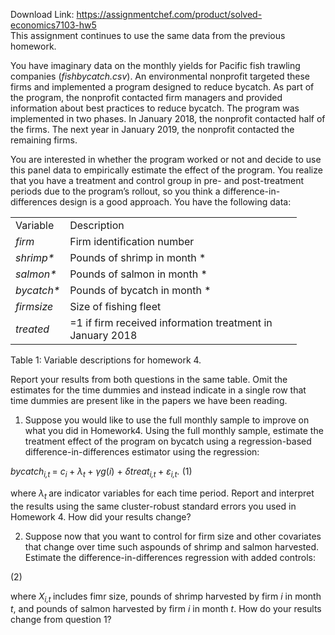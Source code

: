Download Link: https://assignmentchef.com/product/solved-economics7103-hw5
<br>
This assignment continues to use the same data from the previous homework.

You have imaginary data on the monthly yields for Pacific fish trawling companies (<em>fishbycatch.csv</em>). An environmental nonprofit targeted these firms and implemented a program designed to reduce bycatch. As part of the program, the nonprofit contacted firm managers and provided information about best practices to reduce bycatch. The program was implemented in two phases. In January 2018, the nonprofit contacted half of the firms. The next year in January 2019, the nonprofit contacted the remaining firms.

You are interested in whether the program worked or not and decide to use this panel data to empirically estimate the effect of the program. You realize that you have a treatment and control group in pre- and post-treatment periods due to the program’s rollout, so you think a difference-in-differences design is a good approach. You have the following data:

<table width="422">

 <tbody>

  <tr>

   <td width="67">Variable</td>

   <td width="355">Description</td>

  </tr>

  <tr>

   <td width="67"><em>firm</em></td>

   <td width="355">Firm identification number</td>

  </tr>

  <tr>

   <td width="67"><em>shrimp*</em></td>

   <td width="355">Pounds of shrimp in month *</td>

  </tr>

  <tr>

   <td width="67"><em>salmon*</em></td>

   <td width="355">Pounds of salmon in month *</td>

  </tr>

  <tr>

   <td width="67"><em>bycatch*</em></td>

   <td width="355">Pounds of bycatch in month *</td>

  </tr>

  <tr>

   <td width="67"><em>firmsize</em></td>

   <td width="355">Size of fishing fleet</td>

  </tr>

  <tr>

   <td width="67"><em>treated</em></td>

   <td width="355">=1 if firm received information treatment in January 2018</td>

  </tr>

 </tbody>

</table>

Table 1: Variable descriptions for homework 4.

Report your results from both questions in the same table. Omit the estimates for the time dummies and instead indicate in a single row that time dummies are present like in the papers we have been reading.

<ol>

 <li>Suppose you would like to use the full monthly sample to improve on what you did in Homework4. Using the full monthly sample, estimate the treatment effect of the program on bycatch using a regression-based difference-in-differences estimator using the regression:</li>

</ol>

<em>bycatch<sub>i,t </sub></em>= <em>c<sub>i </sub></em>+ <em>λ<sub>t </sub></em>+ <em>γg</em>(<em>i</em>) + <em>δtreat<sub>i,t </sub></em>+ <em>ε<sub>i,t</sub>.                                                         </em>(1)

where <em>λ<sub>t </sub></em>are indicator variables for each time period. Report and interpret the results using the same cluster-robust standard errors you used in Homework 4. How did your results change?

<ol start="2">

 <li>Suppose now that you want to control for firm size and other covariates that change over time such aspounds of shrimp and salmon harvested. Estimate the difference-in-differences regression with added controls:</li>

</ol>

(2)

where <em>X<sub>i,t </sub></em>includes fimr size, pounds of shrimp harvested by firm <em>i </em>in month <em>t</em>, and pounds of salmon harvested by firm <em>i </em>in month <em>t</em>. How do your results change from question 1?